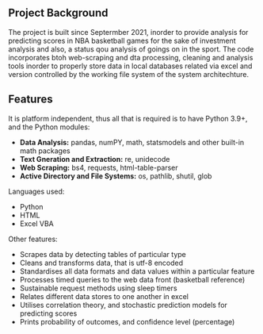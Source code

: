 ## Project Background
The project is built since Septermber 2021, inorder to provide analysis for predicting scores in NBA basketball games for the sake of investment analysis and also, a status qou analysis of goings on in the sport. The code incorporates btoh web-scraping and dta processing, cleaning and analysis tools inorder to properly store data in local databases related via excel and version controlled by the working file system of the system architechture.
  
## Features
It is platform independent, thus all that is required is to have Python 3.9+, and the Python modules:
* **Data Analysis:** pandas, numPY, math, statsmodels and other built-in math packages
* **Text Gneration and Extraction:** re, unidecode
* **Web Scraping:** bs4, requests, html-table-parser
* **Active Directory and File Systems:** os, pathlib, shutil, glob

Languages used:
* Python
* HTML
* Excel VBA

Other features:
* Scrapes data by detecting tables of particular type
* Cleans and transforms data, that is utf-8 encoded
* Standardises all data formats and data values within a particular feature
* Processes timed queries to the web data front (basketball reference)
* Sustainable request methods using sleep timers
* Relates different data stores to one another in excel
* Utilises correlation theory, and stochastic prediction models for predicting scores
* Prints probability of outcomes, and confidence level (percentage)
